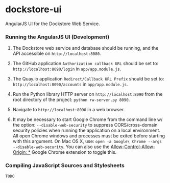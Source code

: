 # dockstore-ui
AngularJS UI for the Dockstore Web Service.

### Running the AngularJS UI (Development)

1. The Dockstore web service and database should be running, and the API accessible on `http://localhost:8080`.

1. The GitHub application `Authorization callback URL` should be set to: `http://localhost:8090/login` in `app/app.module.js`.

1. The Quay.io application `Redirect/Callback URL Prefix` should be set to: `http://localhost:8090/accounts`  in `app/app.module.js`.

1. Run the Python library HTTP server on `http://localhost:8090` from the root directory of the project: `python rw-server.py 8090`.

1. Navigate to `http://localhost:8090` in a web browser.

1. It may be necessary to start Google Chrome from the command line w/ the option: `--disable-web-security` to suppress CORS/cross-domain security policies when running the application on a local environment. All open Chrome windows and processes must be exited before starting with this argument. On Mac OS X, use: `open -a Google\ Chrome --args --disable-web-security`.  You can also use the [Allow-Control-Allow-Origin: *](https://chrome.google.com/webstore/detail/allow-control-allow-origi/nlfbmbojpeacfghkpbjhddihlkkiljbi) Google Chrome extension to toggle this.

### Compiling JavaScript Sources and Stylesheets
`TODO`
